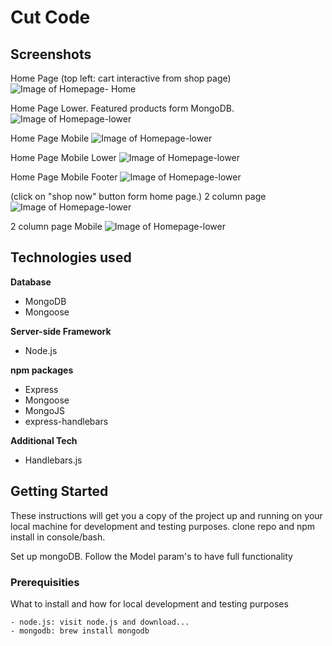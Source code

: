 # Cut Code

## Screenshots
Home Page (top left: cart interactive from shop page)
![Image of Homepage- Home](http://i.imgur.com/JRPHY0l.png)

Home Page Lower. Featured products form MongoDB.
![Image of Homepage-lower](http://imgur.com/nUHAnS9)

Home Page Mobile
![Image of Homepage-lower](http://imgur.com/s57aXSC)

Home Page Mobile Lower
![Image of Homepage-lower](http://imgur.com/4vGZgPE)

Home Page Mobile Footer
![Image of Homepage-lower](http://imgur.com/cL8d1ub)

(click on "shop now" button form home page.)
2 column page
![Image of Homepage-lower](http://imgur.com/RTYBti1)

2 column page Mobile
![Image of Homepage-lower](http://imgur.com/ytQwp6M)


## Technologies used

**Database**
- MongoDB
- Mongoose

**Server-side Framework**
- Node.js

**npm packages**
- Express
- Mongoose
- MongoJS
- express-handlebars

**Additional Tech**
- Handlebars.js

## Getting Started

These instructions will get you a copy of the project up and running on your local machine for development and testing purposes.
clone repo and npm install in console/bash. 

Set up mongoDB. Follow the Model param's to have full functionality

### Prerequisities

What to install and how for local development and testing purposes

```
- node.js: visit node.js and download...
- mongodb: brew install mongodb
```





